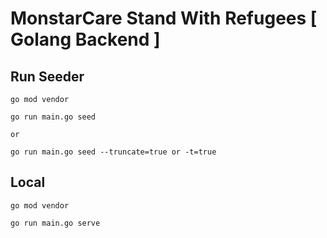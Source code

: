# MonstarCare Stand With Refugees  [ Golang Backend ]

## Run Seeder
```terminal
go mod vendor

go run main.go seed

or

go run main.go seed --truncate=true or -t=true
```

## Local
```terminal
go mod vendor

go run main.go serve
```
